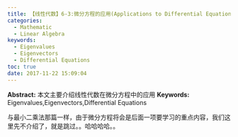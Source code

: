 ```yaml
---
title: 【线性代数】6-3:微分方程的应用(Applications to Differential Equations)
categories:
  - Mathematic
  - Linear Algebra
keywords:
  - Eigenvalues
  - Eigenvectors
  - Differential Equations
toc: true
date: 2017-11-22 15:09:04
---
```


**Abstract:** 本文主要介绍线性代数在微分方程中的应用
**Keywords:** Eigenvalues,Eigenvectors,Differential Equations

<!--more-->
与最小二乘法那篇一样，由于微分方程将会是后面一项要学习的重点内容，我们这里先不介绍了，就是跳过。。哈哈哈哈。。

